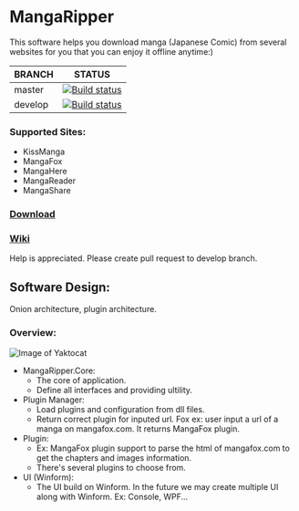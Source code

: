 # MangaRipper

This software helps you download manga (Japanese Comic) from several websites for you that you can enjoy it offline anytime:)

| BRANCH | STATUS |
| --- | --- |
| master | [![Build status](https://ci.appveyor.com/api/projects/status/92scfmfbep7b9ieo/branch/master?svg=true)](https://ci.appveyor.com/project/NguyenDanPhuong/mangaripper/branch/master) |
| develop | [![Build status](https://ci.appveyor.com/api/projects/status/92scfmfbep7b9ieo/branch/develop?svg=true)](https://ci.appveyor.com/project/NguyenDanPhuong/mangaripper/branch/develop) |

### Supported Sites:
- KissManga
- MangaFox
- MangaHere
- MangaReader
- MangaShare

### [Download](https://github.com/NguyenDanPhuong/MangaRipper/releases/latest)

### [Wiki](https://github.com/NguyenDanPhuong/MangaRipper/wiki)

Help is appreciated. Please create pull request to develop branch.

## Software Design:

Onion architecture, plugin architecture.

### Overview:

![Image of Yaktocat](Document/Overview.png)

- MangaRipper.Core:
    - The core of application.
    - Define all interfaces and providing ultility.
- Plugin Manager:
    - Load plugins and configuration from dll files.
    - Return correct plugin for inputed url. Fox ex: user input a url of a manga on mangafox.com. It returns MangaFox plugin.
- Plugin:
    - Ex: MangaFox plugin support to parse the html of mangafox.com to get the chapters and images information.
    - There's several plugins to choose from.
- UI (Winform):
    - The UI build on Winform. In the future we may create multiple UI along with Winform. Ex: Console, WPF...
